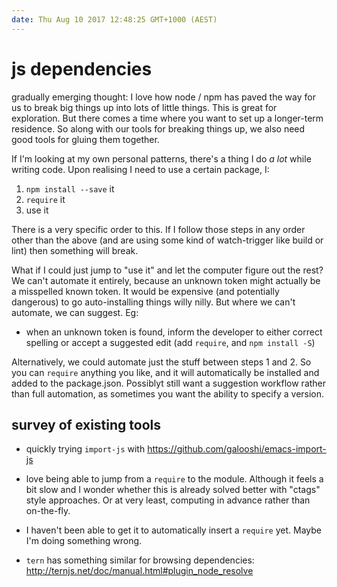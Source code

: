 ```yaml
---
date: Thu Aug 10 2017 12:48:25 GMT+1000 (AEST)
---
```


# js dependencies

gradually emerging thought: I love how node / npm has paved the way for us to break big things up into lots of little things. This is great for exploration. But there comes a time where you want to set up a longer-term residence. So along with our tools for breaking things up, we also need good tools for gluing them together.

If I'm looking at my own personal patterns, there's a thing I do *a lot* while writing code. Upon realising I need to use a certain package, I:

1. `npm install --save` it
1. `require` it
1. use it

There is a very specific order to this. If I follow those steps in any order other than the above (and are using some kind of watch-trigger like build or lint) then something will break.

What if I could just jump to "use it" and let the computer figure out the rest? We can't automate it entirely, because an unknown token might actually be a misspelled known token. It would be expensive (and potentially dangerous) to go auto-installing things willy nilly. But where we can't automate, we can suggest. Eg:

- when an unknown token is found, inform the developer to either correct spelling or accept a suggested edit (add `require`, and `npm install -S`)

Alternatively, we could automate just the stuff between steps 1 and 2. So you can `require` anything you like, and it will automatically be installed and added to the package.json. Possiblyt still want a suggestion workflow rather than full automation, as sometimes you want the ability to specify a version.

## survey of existing tools

- quickly trying `import-js` with https://github.com/galooshi/emacs-import-js
- love being able to jump from a `require` to the module. Although it feels a bit slow and I wonder whether this is already solved better with "ctags" style approaches. Or at very least, computing in advance rather than on-the-fly.
- I haven't been able to get it to automatically insert a `require` yet. Maybe I'm doing something wrong.

- `tern` has something similar for browsing dependencies: http://ternjs.net/doc/manual.html#plugin_node_resolve
